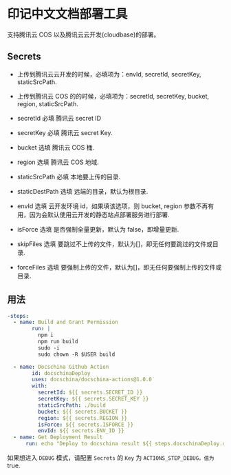 # 印记中文文档部署工具

支持腾讯云 COS 以及腾讯云云开发(cloudbase)的部署。

## Secrets

- 上传到腾讯云云开发的时候，必填项为：envId, secretId, secretKey, staticSrcPath.
- 上传到腾讯云 COS 的的时候，必填项为：secretId, secretKey, bucket, region, staticSrcPath.

- secretId
  必填
  腾讯云 secret ID

- secretKey
  必填
  腾讯云 secret Key.

- bucket
  选填
  腾讯云 COS 桶.

- region
  选填
  腾讯云 COS 地域.

- staticSrcPath
  必填
  本地要上传的目录.

- staticDestPath
  选填
  远端的目录，默认为根目录.

- envId
  选填
  云开发环境 id，如果填该选项，则 bucket, region 参数不再有用，因为会默认使用云开发的静态站点部署服务进行部署.

- isForce
  选填
  是否强制全量更新，默认为 false，即增量更新.

- skipFiles
  选填
  要跳过不上传的文件，默认为[]，即无任何要跳过的文件或目录.

- forceFiles
  选填
  要强制上传的文件，默认为[]，即无任何要强制上传的文件或目录.

## 用法

```yaml
-steps:
  - name: Build and Grant Permission
        run: |
          npm i
          npm run build
          sudo -i
          sudo chown -R $USER build

  - name: Docschina Github Action
        id: docschinaDeploy
        uses: docschina/docschina-actions@1.0.0
        with:
          secretId: ${{ secrets.SECRET_ID }}
          secretKey: ${{ secrets.SECRET_KEY }}
          staticSrcPath: ./build
          bucket: ${{ secrets.BUCKET }}
          region: ${{ secrets.REGION }}
          isForce: ${{ secrets.ISFORCE }}
          envId: ${{ secrets.ENV_ID }}
  - name: Get Deployment Result
      run: echo "Deploy to docschina result ${{ steps.docschinaDeploy.outputs.deployResult }}"
```

如果想进入 `DEBUG` 模式，请配置 `Secrets` 的 `Key` 为 `ACTIONS_STEP_DEBUG，值为` true.
